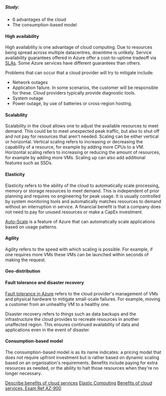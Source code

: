 ##### Study:
* 6 advantages of the cloud
* The consumption-based model


#### High availability
High availability is one advantage of cloud computing. Due to resources being spread across multiple datacentres, downtime is unlikely. Service availability guarantees offered in Azure offer a cost-to-uptime tradeoff via [SLAs](https://learn.microsoft.com/en-us/training/modules/describe-benefits-use-cloud-services/2-high-availability-scalability-cloud). Some Azure services have different guarantees than others.

Problems that can occur that a cloud provider will try to mitigate include:
* Network outages
* Application failure. In some scenarios, the customer will be responsible for these. Cloud providers typically provide diagnostic tools.
* System outage
* Power outage, by use of batteries or cross-region hosting.

#### Scalability
Scalability in the cloud allows one to adjust the available resources to meet demand. This could be to meet unexpected peak traffic, but also to shut off and not pay for resources that aren't needed. Scaling can be either vertical or horizontal. Vertical scaling refers to increasing or decreasing the capability of a resource, for example by adding more CPUs to a VM. Horizontal scaling refers to increasing or reducing the amount of resources, for example by adding more VMs. Scaling up can also add additional features such as SSDs.

#### Elasticity
Elasticity refers to the ability of the cloud to automatically scale processing, memory or storage resources to meet demand. This is independent of prior planning and requires no engineering for peak usage. It is usually controlled by system monitoring tools and automatically matches resources to demand without an interruption in service. A financial benefit is that a company does not need to pay for unused resources or make a CapEx investment.

[Auto-Scale](https://learn.microsoft.com/en-us/azure/architecture/best-practices/auto-scaling) is a feature of Azure that can automatically scale applications based on usage patterns.

#### Agility
Agility refers to the speed with which scaling is possible. For example, if one requires more VMs these VMs can be launched within seconds of making the request. 

#### Geo-distribution

#### Fault tolerance and disaster recovery
[Fault tolerance in Azure](https://learn.microsoft.com/en-us/archive/msdn-magazine/2015/september/microsoft-azure-fault-tolerance-pitfalls-and-resolutions-in-the-cloud) refers to the cloud provider's management of VMs and physical hardware to mitigate small-scale failures. For example, moving a customer from an unhealthy VM to a healthy one.

Disaster recovery refers to things such as data backups and the infrastructure the cloud provides to recreate resources in another unaffected region. This ensures continued availability of data and applications even in the event of disaster. 

#### Consumption-based model
The consumption-based model is as its name indicates: a pricing model that does not require upfront investment but is rather based on dynamic scaling based on an organisation's requirements. Benefits include paying for extra resources as needed, or the ability to halt those resources when they're no longer necessary.


[Describe benefits of cloud services](https://learn.microsoft.com/en-us/training/modules/describe-benefits-use-cloud-services/)
[Elastic Computing](https://azure.microsoft.com/en-us/resources/cloud-computing-dictionary/what-is-elastic-computing)
[Benefits of cloud services, Exam Ref AZ-900](https://www.microsoftpressstore.com/articles/article.aspx?p=2979073)

